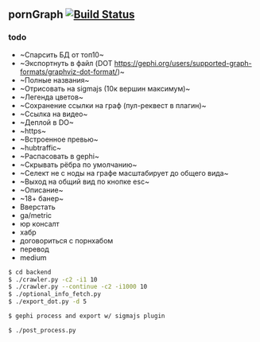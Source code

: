 pornGraph  [![Build Status](https://travis-ci.org/esemi/pornhub-graph.svg?branch=master)](https://travis-ci.org/esemi/pornhub-graph)
---

### todo
- ~Спарсить БД от топ10~
- ~Экспортнуть в файл (DOT https://gephi.org/users/supported-graph-formats/graphviz-dot-format/)~
- ~Полные названия~
- ~Отрисовать на sigmajs (10к вершин максимум)~
- ~Легенда цветов~
- ~Сохранение ссылки на граф (пул-реквест в плагин)~
- ~Ссылка на видео~
- ~Деплой в DO~ 
- ~https~
- ~Встроенное превью~
- ~hubtraffic~
- ~Распасовать в gephi~
- ~Скрывать рёбра по умолчанию~
- ~Селект не с ноды на графе масштабирует до общего вида~
- ~Выход на общий вид по кнопке esc~
- ~Описание~
- ~18+ банер~
- Вверстать
- ga/metric 
- юр консалт
- хабр
- договориться с порнхабом
- перевод
- medium



```bash
$ cd backend
$ ./crawler.py -c2 -i1 10
$ ./crawler.py --continue -c2 -i1000 10
$ ./optional_info_fetch.py
$ ./export_dot.py -d 5

$ gephi process and export w/ sigmajs plugin

$ ./post_process.py
```